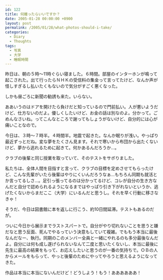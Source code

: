 ```yaml
---
id: 122
title: 何撮ったらいいですか？
date: 2005-01-28 00:00:00 +0900
layout: post
permalink: /2005/01/28/what-photos-should-i-take/
categories:
  - Diary
  - Thoughts
tags:
  - 写真
  - 大学
  - 睡眠時間
---
```

昨日は、朝の５時～11時ぐらい寝ました。６時間。部屋のインターホンが鳴って起こされた。出て行ったらＮＨＫの受信料の集金って言ってたけど、なんか声が怪しすぎるし払いたくもないので気分がすごく悪くなった。
  
しかも昼ごろに新聞の勧誘も来た。いらない。
  
ああいうのはドアを開けたら負けだと知っているので門前払い。人が悪いようだけど、仕方ないのだよ。優しくしたいけど、お金の話は別なのよ。分かって。ごめんなさいね。ってこんなところで謝ってもしょうがないけど、自分的には心が痛いことなので。

<!--more-->

今日は、３時～７時半。４時間半。地震で起きた。なんか眠りが浅い。やっぱり最近ずっとだね。変な夢をたくさん見ます。それで寒いから布団から出たくないけど、夢から逃れるために起きて。何かあるんだろうか…。

クラブの後輩と同じ授業を取っていて、そのテストをサボりました。
  
私たちは、全体人間を目指すと言って、クラブの目標を定めさせてもらったけど、こんな先輩がいたら後輩はやりにくいんだろうなぁ…もちろん同期も就活とか言ってるしさ…。足引っ張ってるのは分かってるけど、コレが自分の生き方なんだと自分で認められるようになるまではやっぱり引き下がれないというか、逃げたくないからまだここ（大学）にいるんだと思うし。それを早く行動に移さなきゃ！
  
そうだ、今日は図書館に本を返しに行こう、約10日間延滞。テストもあるのだが。

ついに今日から展示までラストスパートで。自分がやり切れないことを思うと嫌だなと思う反面、死んでやるっていう決意もしていて複雑。でももう本当に最後なんだなー、執行。同期のこのメンバー全員と一緒にやれるのも多分最後なんだよ。自分には何も成し遂げられないなんて二度と思いたくないし、本当に最後に先生に最高の結果をもって、お応えしたいと思うのが一番の気持ちで。ＯＢの人からメールをもらって、やっと後輩のためにやってやろうと思えるようになってきた。
  
作品は本当に本当にないんだけど！どうしよう！もう！ああああああ！
